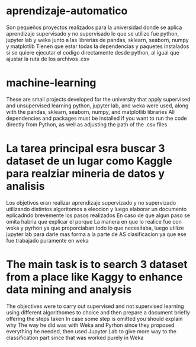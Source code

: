 # aprendizaje-automatico
Son pequeños proyectos realizados para la universidad donde se aplica aprendizaje supervisado y no supervisado
lo que se utilizo fue python, jupyter lab y weka junto a las librerias de pandas, sklearn, seaborn, numpy y matplotlib
Tienen que estar todas la dependencias y paquetes instalados si se quiere ejecutar el codigo directamente desde python, al igual que ajustar la ruta de los archivos .csv

# machine-learning
These are small projects developed for the university that apply supervised and unsupervised learning
python, jupyter lab, and weka were used, along with the pandas, sklearn, seaborn, numpy, and matplotlib libraries
All dependencies and packages must be installed if you want to run the code directly from Python, as well as adjusting the path of the .csv files

# La tarea principal esra buscar 3 dataset de un lugar como Kaggle para realziar mineria de datos y analisis
Los objetivos eran realizar aprendizaje supervizado y no supervizado utilizando distintos algoritomos a eleccion y luego elaborar un documento eplicadndo brevemente los pasos realizados
En caso de que algun paso se omita habria que explicar el porque
La manera en que lo realice fue con weka y pyrhon ya que proporciaban todo lo que necesitaba, luego utilize jupyter lab para darle mas forma a la parte de AS clasificacion ya que ese fue trabajado puramente en weka

# The main task is to search 3 dataset from a place like Kaggy to enhance data mining and analysis
The objectives were to carry out supervised and not supervised learning using different algorithomes to choice and then prepare a document briefly offering the steps taken
In case some step is omitted you should explain why
The way he did was with Weka and Pyrhon since they proposed everything he needed, then used Jupyter Lab to give more way to the classification part since that was worked purely in Weka
